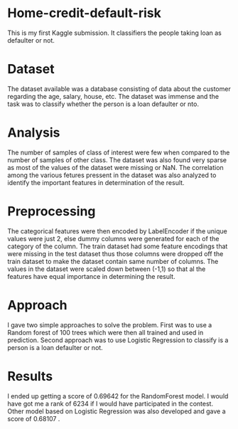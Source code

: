 # Home-credit-default-risk
This is my first Kaggle submission.
It classifiers the people taking loan as defaulter or not.

# Dataset
The dataset available was a database consisting of data about the customer regarding the age, salary, house, etc.
The dataset was immense and the task was to classify whether the person is a loan defaulter or nto.

# Analysis
The number of samples of class of interest were few when compared to the number of samples of other class.
The dataset was also found very sparse as most of the values of the dataset were missing or NaN.
The correlation among the various fetures pressent in the dataset was also analyzed to identify the important features in determination of the result.

# Preprocessing
The categorical features were then encoded by LabelEncoder if the unique values were just 2, else dummy columns were generated for each of the category of the column.
The train dataset had some feature encodings that were missing in the test dataset thus those columns were dropped off the train dataset to make the dataset contain same number of columns.
The values in the dataset were scaled down between (-1,1) so that al the features have equal importance in determining the result.

# Approach
I gave two simple approaches to solve the problem.
First was to use a Random forest of 100 trees which were then all trained and used in prediction.
Second approach was to use Logistic Regression to classify is a person is a loan defaulter or not.

# Results
I ended up getting a score of 0.69642 for the RandomForest model.
I would have got me a rank of 6234 if I would have participated in the contest.
Other model based on Logistic Regression was also developed and gave a score of 0.68107 .
